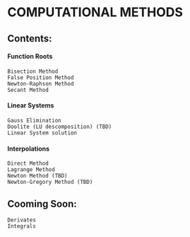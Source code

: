 # COMPUTATIONAL METHODS

## Contents:

#### Function Roots
```
Bisection Method
False Position Method
Newton-Raphson Method
Secant Method
```
#### Linear Systems
```
Gauss Elimination
Doolite (LU descomposition) (TBD)
Linear System solution
```
#### Interpolations
```
Direct Method
Lagrange Method
Newton Method (TBD)
Newton-Gregory Method (TBD)
```
## Cooming Soon:
```
Derivates
Integrals
```
